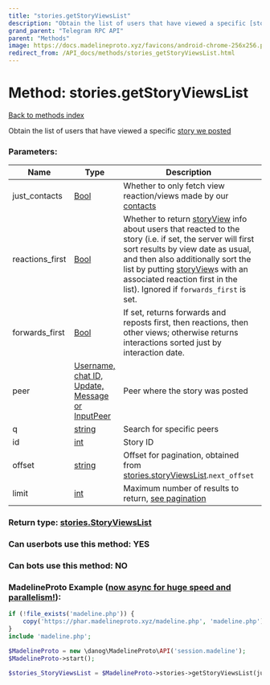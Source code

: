 ```yaml
---
title: "stories.getStoryViewsList"
description: "Obtain the list of users that have viewed a specific [story we posted](https://core.telegram.org/api/stories)"
grand_parent: "Telegram RPC API"
parent: "Methods"
image: https://docs.madelineproto.xyz/favicons/android-chrome-256x256.png
redirect_from: /API_docs/methods/stories_getStoryViewsList.html
---
```

# Method: stories.getStoryViewsList
[Back to methods index](index.html)



Obtain the list of users that have viewed a specific [story we posted](https://core.telegram.org/api/stories)

### Parameters:

| Name     |    Type       | Description | Required |
|----------|---------------|-------------|----------|
|just\_contacts|[Bool](/API_docs/types/Bool.html) | Whether to only fetch view reaction/views made by our [contacts](https://core.telegram.org/api/contacts) | Optional|
|reactions\_first|[Bool](/API_docs/types/Bool.html) | Whether to return [storyView](../constructors/storyView.html) info about users that reacted to the story (i.e. if set, the server will first sort results by view date as usual, and then also additionally sort the list by putting [storyView](../constructors/storyView.html)s with an associated reaction first in the list). Ignored if `forwards_first` is set. | Optional|
|forwards\_first|[Bool](/API_docs/types/Bool.html) | If set, returns forwards and reposts first, then reactions, then other views; otherwise returns interactions sorted just by interaction date. | Optional|
|peer|[Username, chat ID, Update, Message or InputPeer](/API_docs/types/InputPeer.html) | Peer where the story was posted | Optional|
|q|[string](/API_docs/types/string.html) | Search for specific peers | Optional|
|id|[int](/API_docs/types/int.html) | Story ID | Optional|
|offset|[string](/API_docs/types/string.html) | Offset for pagination, obtained from [stories.storyViewsList](../constructors/stories.storyViewsList.html).`next_offset` | Optional|
|limit|[int](/API_docs/types/int.html) | Maximum number of results to return, [see pagination](https://core.telegram.org/api/offsets) | Optional|


### Return type: [stories.StoryViewsList](/API_docs/types/stories.StoryViewsList.html)

### Can userbots use this method: **YES**

### Can bots use this method: **NO**


### MadelineProto Example ([now async for huge speed and parallelism!](https://docs.madelineproto.xyz/docs/ASYNC.html)):


```php
if (!file_exists('madeline.php')) {
    copy('https://phar.madelineproto.xyz/madeline.php', 'madeline.php');
}
include 'madeline.php';

$MadelineProto = new \danog\MadelineProto\API('session.madeline');
$MadelineProto->start();

$stories_StoryViewsList = $MadelineProto->stories->getStoryViewsList(just_contacts: $Bool, reactions_first: $Bool, forwards_first: $Bool, peer: $InputPeer, q: 'string', id: $int, offset: 'string', limit: $int, );
```

